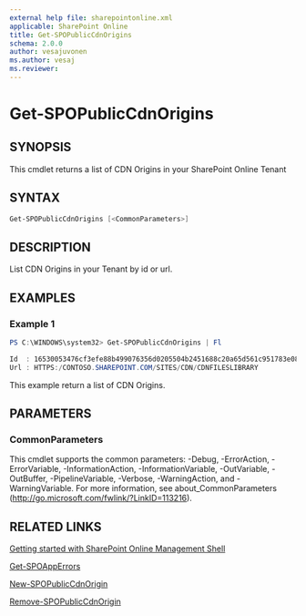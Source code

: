 ```yaml
---
external help file: sharepointonline.xml
applicable: SharePoint Online
title: Get-SPOPublicCdnOrigins
schema: 2.0.0
author: vesajuvonen
ms.author: vesaj
ms.reviewer:
---
```


# Get-SPOPublicCdnOrigins

## SYNOPSIS
This cmdlet returns a list of CDN Origins in your SharePoint Online Tenant

## SYNTAX

```powershell
Get-SPOPublicCdnOrigins [<CommonParameters>]
```

## DESCRIPTION
List CDN Origins in your Tenant by id or url.

## EXAMPLES

### Example 1 
```powershell
PS C:\WINDOWS\system32> Get-SPOPublicCdnOrigins | Fl

Id  : 16530053476cf3efe88b499076356d0205504b2451688c20a65d561c951783e0859ac590
Url : HTTPS:/CONTOSO.SHAREPOINT.COM/SITES/CDN/CDNFILESLIBRARY
```

This example return a list of CDN Origins.

## PARAMETERS

### CommonParameters
This cmdlet supports the common parameters: -Debug, -ErrorAction, -ErrorVariable, -InformationAction, -InformationVariable, -OutVariable, -OutBuffer, -PipelineVariable, -Verbose, -WarningAction, and -WarningVariable. For more information, see about_CommonParameters (http://go.microsoft.com/fwlink/?LinkID=113216).


## RELATED LINKS
[Getting started with SharePoint Online Management Shell](https://docs.microsoft.com/en-us/powershell/sharepoint/sharepoint-online/connect-sharepoint-online?view=sharepoint-ps)

[Get-SPOAppErrors](Get-SPOAppErrors.md)

[New-SPOPublicCdnOrigin](New-SPOPublicCdnOrigin.md)

[Remove-SPOPublicCdnOrigin](Remove-SPOPublicCdnOrigin.md)
